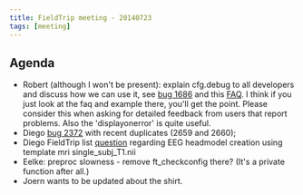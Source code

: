 ```yaml
---
title: FieldTrip meeting - 20140723
tags: [meeting]
---
```


## Agenda

- Robert (although I won't be present): explain cfg.debug to all developers and discuss how we can use it, see [bug 1686](http://bugzilla.fieldtriptoolbox.org/show_bug.cgi?id=1686) and this [FAQ](/faq/development/matlab_debugging). I think if you just look at the faq and example there, you'll get the point. Please consider this when asking for detailed feedback from users that report problems. Also the 'displayonerror' is quite useful.
- Diego [bug 2372](http://bugzilla.fieldtriptoolbox.org/show_bug.cgi?id=2372) with recent duplicates (2659 and 2660);
- Diego FieldTrip list [question](http://mailman.science.ru.nl/pipermail/fieldtrip/2014-July/008241.html) regarding EEG headmodel creation using template mri single_subj_T1.nii
- Eelke: preproc slowness - remove ft_checkconfig there? (It's a private function after all.)
- Joern wants to be updated about the shirt.
